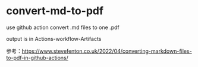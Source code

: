 # convert-md-to-pdf

use github action convert .md files to one .pdf

output is in Actions-workflow-Artifacts

参考：https://www.stevefenton.co.uk/2022/04/converting-markdown-files-to-pdf-in-github-actions/